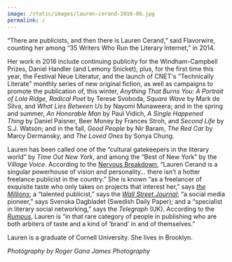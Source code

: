 ```yaml
---
image: /static/images/lauren-cerand-2016-06.jpg
permalink: /
---
```



“There are publicists, and then there is Lauren Cerand,” said Flavorwire, counting her among “35 Writers Who Run the Literary Internet,” in 2014.

Her work in 2016 include continuing publicity for the Windham-Campbell Prizes, Daniel Handler (and Lemony Snicket), plus, for the first time this year, the Festival Neue Literatur, and the launch of CNET's "Technically Literate" monthly series of new original fiction, as well as campaigns to promote the publication of, this winter, *Anything That Burns You: A Portrait of Lola Ridge, Radical Poet* by Terese Svoboda, *Square Wave* by Mark de Silva, and *What Lies Between Us* by Nayomi Munaweera; and in the spring and summer, *An Honorable Man* by Paul Vidich, *A Single Happened Thing* by Daniel Paisner, Beer Money by Frances Stroh, and *Second Life* by S.J. Watson; and in the fall, *Good People* by Nir Baram, *The Red Car* by Marcy Dermansky, and *The Loved Ones* by Sonya Chung.

Lauren has been called one of the “cultural gatekeepers in the literary world” by *Time Out New York*, and among the “Best of New York” by the *Village Voice*. According to the [Nervous Breakdown](http://www.thenervousbreakdown.com/gfrangello/2011/05/new-directions-in-publishing-public-relations-representative-lauren-cerand/), “Lauren Cerand is a singular powerhouse of vision and personality… there isn’t a hotter freelance publicist in the country.” She is known “as a freelancer of exquisite taste who only takes on projects that interest her,” says *[the Millions](http://www.themillions.com/2012/04/adventures-in-self-publishing-dallas-hudgens-wake-up-were-here.html)*; a “talented publicist,” says the *[Wall Street Journal](http://www.wsj.com/articles/how-preparation-for-the-next-life-became-a-big-hit-for-tyrant-1421351378?tesla=y)*; “a social media pioneer,” says Svenska Dagbladet (Swedish Daily Paper); and a “specialist in literary social networking,” says the *Telegraph* (UK). According to the *[Rumpus](http://therumpus.net/2012/05/lit-link-round-up-16/)*, Lauren is “in that rare category of people in publishing who are both arbiters of taste and a kind of ‘brand’ in and of themselves.”

Lauren is a graduate of Cornell University. She lives in Brooklyn.

*Photography by Roger Gana James Photography*